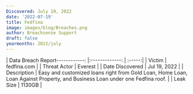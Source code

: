 ```yaml
---
Discovered: July 19, 2022
date: '2022-07-19'
title: Fedfina
image: images/blog/Breaches.png
author: Breachsense Support
draft: false
yearmonths: 2022/july
---
```


| Data Breach Report------------:     |:-------------:    | :-----:|
| Victim      | fedfina.com      | 
| Threat Actor      | Everest      | 
| Date Discovered      | Jul 19, 2022      | 
| Description      | Easy and customized loans right from Gold Loan, Home Loan, Loan Against Property, and Business Loan under one Fedfina roof.       | 
| Leak Size      | 1130GB      | 

